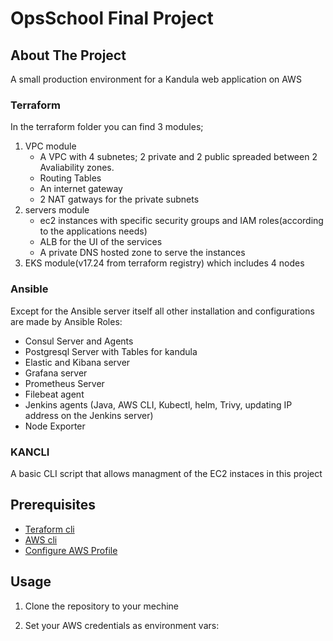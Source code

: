 # OpsSchool Final Project

## About The Project
A small production environment for a Kandula web application on AWS

### Terraform
In the terraform folder you can find 3 modules;

 1. VPC module 
      - A VPC with 4 subnetes; 2 private and 2 public spreaded between 2 Avaliability zones.
      - Routing Tables
      - An internet gateway
      - 2 NAT gatways for the private subnets
 2. servers module 
      - ec2 instances with specific security groups and IAM roles(according to the applications needs)
      - ALB for the UI of the services
      - A private DNS hosted zone to serve the instances 
 3. EKS module(v17.24 from terraform registry) which includes 4 nodes

### Ansible
Except for the Ansible server itself all other installation and configurations are made by Ansible Roles:
 - Consul Server and Agents
 - Postgresql Server with Tables for kandula
 - Elastic and Kibana server
 - Grafana server
 - Prometheus Server
 - Filebeat agent
 - Jenkins agents (Java, AWS CLI, Kubectl, helm, Trivy, updating IP address on the Jenkins server)
 - Node Exporter

### KANCLI
A basic CLI script that allows managment of the EC2 instaces in this project 

      
## Prerequisites
* <a href="https://learn.hashicorp.com/tutorials/terraform/install-cli">Teraform cli</a>
* <a href="https://docs.aws.amazon.com/cli/latest/userguide/getting-started-install.html">AWS cli</a>
* <a href="https://docs.aws.amazon.com/cli/latest/userguide/cli-configure-profiles.html">Configure AWS Profile</a>

## Usage
1. Clone the repository to your mechine

   
2. Set your AWS credentials as environment vars:
   <br />
   ```


